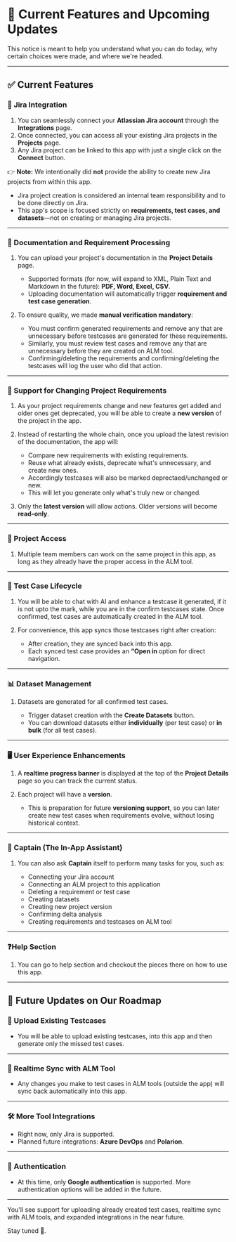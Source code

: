 # 📢 Current Features and Upcoming Updates

This notice is meant to help you understand what you can do today, why certain choices were made, and where we're headed.

---

## ✅ Current Features

### 🔗 Jira Integration
1. You can seamlessly connect your **Atlassian Jira account** through the **Integrations** page.  
2. Once connected, you can access all your existing Jira projects in the **Projects** page.  
3. Any Jira project can be linked to this app with just a single click on the **Connect** button.

👉 **Note:** We intentionally did **not** provide the ability to create new Jira projects from within this app.

- Jira project creation is considered an internal team responsibility and to be done directly on Jira.
- This app's scope is focused strictly on **requirements, test cases, and datasets**—not on creating or managing Jira projects.

---

### 📄 Documentation and Requirement Processing
1. You can upload your project's documentation in the **Project Details** page.

    - Supported formats (for now, will expand to XML, Plain Text and Markdown in the future): **PDF, Word, Excel, CSV**.  
    - Uploading documentation will automatically trigger **requirement and test case generation**.

2. To ensure quality, we made **manual verification mandatory**:

    - You must confirm generated requirements and remove any that are unnecessary before testcases are generated for these requirements.
    - Similarly, you must review test cases and remove any that are unnecessary before they are created on ALM tool.
    - Confirming/deleting the requirements and confirming/deleting the testcases will log the user who did that action.

---

### 📌 Support for Changing Project Requirements
1. As your project requirements change and new features get added and older ones get deprecated, you will be able to create a **new version** of the project in the app.

2. Instead of restarting the whole chain, once you upload the latest revision of the documentation, the app will:

    - Compare new requirements with existing requirements.  
    - Reuse what already exists, deprecate what's unnecessary, and create new ones.
    - Accordingly testcases will also be marked deprectaed/unchanged or new.
    - This will let you generate only what's truly new or changed.

3. Only the **latest version** will allow actions. Older versions will become **read-only**.

---

### 👥 Project Access
1. Multiple team members can work on the same project in this app, as long as they already have the proper access in the ALM tool.  

---

### 🧪 Test Case Lifecycle
1. You will be able to chat with AI and enhance a testcase it generated, if it is not upto the mark, while you are in the confirm testcases state. Once confirmed, test cases are automatically created in the ALM tool.

2. For convenience, this app syncs those testcases right after creation:

    - After creation, they are synced back into this app.
    - Each synced test case provides an **“Open in <ALM Tool Name>** option for direct navigation.

---

### 📊 Dataset Management
1. Datasets are generated for all confirmed test cases.

    - Trigger dataset creation with the **Create Datasets** button.  
    - You can download datasets either **individually** (per test case) or **in bulk** (for all test cases).  

---

### 🖥️ User Experience Enhancements
1. A **realtime progress banner** is displayed at the top of the **Project Details** page so you can track the current status.

2. Each project will have a **version**.

    - This is preparation for future **versioning support**, so you can later create new test cases when requirements evolve, without losing historical context.

---

### 🤖 Captain (The In-App Assistant)

1. You can also ask **Captain** itself to perform many tasks for you, such as:  

    - Connecting your Jira account  
    - Connecting an ALM project to this application  
    - Deleting a requirement or test case  
    - Creating datasets
    - Creating new project version
    - Confirming delta analysis
    - Creating requirements and testcases on ALM tool

---

### ❓Help Section

1. You can go to help section and checkout the pieces there on how to use this app.

---

## 🚀 Future Updates on Our Roadmap

### 🔀 Upload Existing Testcases
- You will be able to upload existing testcases, into this app and then generate only the missed test cases.

---

### 🔄 Realtime Sync with ALM Tool
- Any changes you make to test cases in ALM tools (outside the app) will sync back automatically into this app.

---

### 🛠️ More Tool Integrations
- Right now, only Jira is supported.  
- Planned future integrations: **Azure DevOps** and **Polarion**.  

---

### 🔐 Authentication
- At this time, only **Google authentication** is supported. More authentication options will be added in the future.

---

You'll see support for uploading already created test cases, realtime sync with ALM tools, and expanded integrations in the near future.

Stay tuned 🚀.